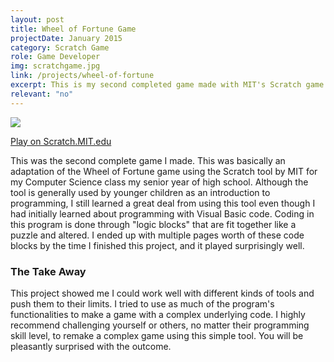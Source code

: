 ```yaml
---
layout: post
title: Wheel of Fortune Game
projectDate: January 2015
category: Scratch Game
role: Game Developer
img: scratchgame.jpg
link: /projects/wheel-of-fortune
excerpt: This is my second completed game made with MIT's Scratch game design tool for my intro to computer science class final project my senior year of high school. Although the programming language is rudimentary, the loops in this game are much more complex than in my previous one. This game is an adaptation of the Wheel of Fortune tv game show with some subtle world-building behind the game.
relevant: "no"
---
```


<img src="https://irisoflys.com/img/scratchgame2.png" class="img-fluid">

<p class="caption"><a href="https://scratch.mit.edu/projects/45665508/" target="_blank">Play on Scratch.MIT.edu</a></p>

<p>This was the second complete game I made. This was basically an adaptation of the Wheel of Fortune game using the Scratch tool by MIT for my Computer Science class my senior year of high school. Although the tool is generally used by younger children as an introduction to programming, I still learned a great deal from using this tool even though I had initially learned about programming with Visual Basic code. Coding in this program is done through "logic blocks" that are fit together like a puzzle and altered. I ended up with multiple pages worth of these code blocks by the time I finished this project, and it played surprisingly well.</p>

<h3>The Take Away</h3>

<p>This project showed me I could work well with different kinds of tools and push them to their limits. I tried to use as much of the program's functionalities to make a game with a complex underlying code. I highly recommend challenging yourself or others, no matter their programming skill level, to remake a complex game using this simple tool. You will be pleasantly surprised with the outcome.</p>
